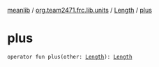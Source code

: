 [meanlib](../../index.md) / [org.team2471.frc.lib.units](../index.md) / [Length](index.md) / [plus](./plus.md)

# plus

`operator fun plus(other: `[`Length`](index.md)`): `[`Length`](index.md)